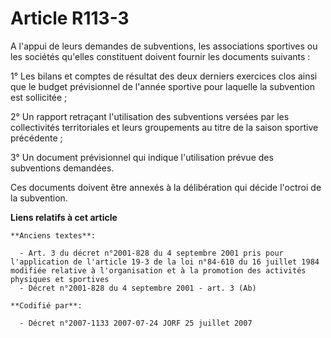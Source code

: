 # Article R113-3

A l'appui de leurs demandes de subventions, les associations sportives ou les sociétés qu'elles constituent doivent fournir
les documents suivants :

1° Les bilans et comptes de résultat des deux derniers exercices clos ainsi que le budget prévisionnel de l'année sportive
pour laquelle la subvention est sollicitée ;

2° Un rapport retraçant l'utilisation des subventions versées par les collectivités territoriales et leurs groupements au
titre de la saison sportive précédente ;

3° Un document prévisionnel qui indique l'utilisation prévue des subventions demandées.

Ces documents doivent être annexés à la délibération qui décide l'octroi de la subvention.

**Liens relatifs à cet article**

	**Anciens textes**:

	  - Art. 3 du décret n°2001-828 du 4 septembre 2001 pris pour l'application de l'article 19-3 de la loi n°84-610 du 16 juillet 1984 modifiée relative à l'organisation et à la promotion des activités physiques et sportives
	  - Décret n°2001-828 du 4 septembre 2001 - art. 3 (Ab)

	**Codifié par**:

	  - Décret n°2007-1133 2007-07-24 JORF 25 juillet 2007
